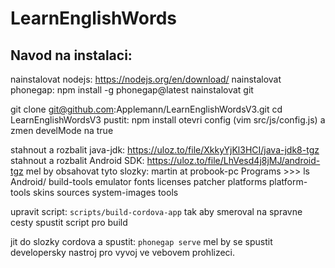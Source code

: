 # LearnEnglishWords

## Navod na instalaci:

nainstalovat nodejs: https://nodejs.org/en/download/
nainstalovat phonegap: npm install -g phonegap@latest
nainstalovat git

git clone git@github.com:Applemann/LearnEnglishWordsV3.git
cd LearnEnglishWordsV3
pustit: npm install
otevri config (vim src/js/config.js) a zmen develMode na true

stahnout a rozbalit java-jdk:  https://uloz.to/file/XkkyYjKl3HCI/java-jdk8-tgz
stahnout a rozbalit Android SDK:  https://uloz.to/file/LhVesd4j8jMJ/android-tgz
mel by obsahovat tyto slozky:
    martin at probook-pc Programs >>> ls Android/
        build-tools  emulator  fonts  licenses  patcher  platforms  platform-tools  skins  sources  system-images  tools


upravit script: `scripts/build-cordova-app` tak aby smeroval na spravne cesty
spustit script pro build

jit do slozky cordova a spustit: `phonegap serve`
mel by se spustit developersky nastroj pro vyvoj ve vebovem prohlizeci.

